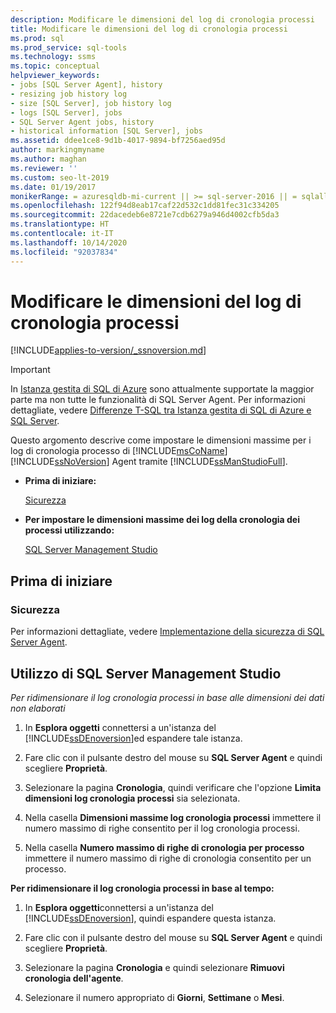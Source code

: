 ```yaml
---
description: Modificare le dimensioni del log di cronologia processi
title: Modificare le dimensioni del log di cronologia processi
ms.prod: sql
ms.prod_service: sql-tools
ms.technology: ssms
ms.topic: conceptual
helpviewer_keywords:
- jobs [SQL Server Agent], history
- resizing job history log
- size [SQL Server], job history log
- logs [SQL Server], jobs
- SQL Server Agent jobs, history
- historical information [SQL Server], jobs
ms.assetid: ddee1ce8-9d1b-4017-9894-bf7256aed95d
author: markingmyname
ms.author: maghan
ms.reviewer: ''
ms.custom: seo-lt-2019
ms.date: 01/19/2017
monikerRange: = azuresqldb-mi-current || >= sql-server-2016 || = sqlallproducts-allversions
ms.openlocfilehash: 122f94d8eab17caf22d532c1dd81fec31c334205
ms.sourcegitcommit: 22dacedeb6e8721e7cdb6279a946d4002cfb5da3
ms.translationtype: HT
ms.contentlocale: it-IT
ms.lasthandoff: 10/14/2020
ms.locfileid: "92037834"
---
```

# <a name="resize-the-job-history-log"></a>Modificare le dimensioni del log di cronologia processi

[!INCLUDE[applies-to-version/_ssnoversion.md](../../includes/applies-to-version/sqlserver.md)]

> [!IMPORTANT]  
> In [Istanza gestita di SQL di Azure](/azure/sql-database/sql-database-managed-instance) sono attualmente supportate la maggior parte ma non tutte le funzionalità di SQL Server Agent. Per informazioni dettagliate, vedere [Differenze T-SQL tra Istanza gestita di SQL di Azure e SQL Server](/azure/sql-database/sql-database-managed-instance-transact-sql-information#sql-server-agent).

Questo argomento descrive come impostare le dimensioni massime per i log di cronologia processo di [!INCLUDE[msCoName](../../includes/msconame_md.md)] [!INCLUDE[ssNoVersion](../../includes/ssnoversion-md.md)] Agent tramite [!INCLUDE[ssManStudioFull](../../includes/ssmanstudiofull-md.md)].

- **Prima di iniziare:**  

    [Sicurezza](#Security)  

- **Per impostare le dimensioni massime dei log della cronologia dei processi utilizzando:**  

    [SQL Server Management Studio](#SSMS)

## <a name="before-you-begin"></a><a name="BeforeYouBegin"></a>Prima di iniziare  

### <a name="security"></a><a name="Security"></a>Sicurezza

Per informazioni dettagliate, vedere [Implementazione della sicurezza di SQL Server Agent](../../ssms/agent/implement-sql-server-agent-security.md).  

## <a name="using-sql-server-management-studio"></a><a name="SSMS"></a>Utilizzo di SQL Server Management Studio

*Per ridimensionare il log cronologia processi in base alle dimensioni dei dati non elaborati*

1. In **Esplora oggetti** connettersi a un'istanza del [!INCLUDE[ssDEnoversion](../../includes/ssdenoversion_md.md)]ed espandere tale istanza.

2. Fare clic con il pulsante destro del mouse su **SQL Server Agent** e quindi scegliere **Proprietà**.

3. Selezionare la pagina **Cronologia**, quindi verificare che l'opzione **Limita dimensioni log cronologia processi** sia selezionata.

4. Nella casella **Dimensioni massime log cronologia processi** immettere il numero massimo di righe consentito per il log cronologia processi.

5. Nella casella **Numero massimo di righe di cronologia per processo** immettere il numero massimo di righe di cronologia consentito per un processo.

**Per ridimensionare il log cronologia processi in base al tempo:**

1. In **Esplora oggetti**connettersi a un'istanza del [!INCLUDE[ssDEnoversion](../../includes/ssdenoversion_md.md)], quindi espandere questa istanza.  

2. Fare clic con il pulsante destro del mouse su **SQL Server Agent** e quindi scegliere **Proprietà**.

3. Selezionare la pagina **Cronologia** e quindi selezionare **Rimuovi cronologia dell'agente**.

4. Selezionare il numero appropriato di **Giorni**, **Settimane** o **Mesi**.